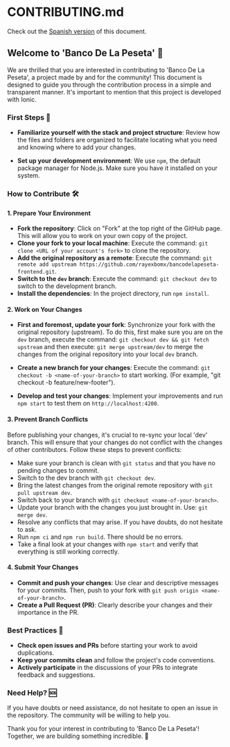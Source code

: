 # CONTRIBUTING.md

Check out the [Spanish version](./.github/CONTRIBUTING-ES.md) of this document.

## Welcome to 'Banco De La Peseta' 🏦

We are thrilled that you are interested in contributing to 'Banco De La Peseta', a project made by and for the community! This document is designed to guide you through the contribution process in a simple and transparent manner. It's important to mention that this project is developed with Ionic.

### First Steps 🚀

* **Familiarize yourself with the stack and project structure**: Review how the files and folders are organized to facilitate locating what you need and knowing where to add your changes.

* **Set up your development environment**: We use `npm`, the default package manager for Node.js. Make sure you have it installed on your system.

### How to Contribute 🛠

#### 1. Prepare Your Environment

- **Fork the repository**: Click on "Fork" at the top right of the GitHub page. This will allow you to work on your own copy of the project.
- **Clone your fork to your local machine**: Execute the command: `git clone <URL of your account's fork>` to clone the repository.
- **Add the original repository as a remote**: Execute the command: `git remote add upstream https://github.com/rayexbomx/bancodelapeseta-frontend.git`.
- **Switch to the `dev` branch**: Execute the command: `git checkout dev` to switch to the development branch.
- **Install the dependencies**: In the project directory, run `npm install`.

#### 2. Work on Your Changes

- **First and foremost, update your fork**: Synchronize your fork with the original repository (upstream). To do this, first make sure you are on the `dev` branch, execute the command: `git checkout dev && git fetch upstream` and then execute: `git merge upstream/dev` to merge the changes from the original repository into your local `dev` branch.

- **Create a new branch for your changes**: Execute the command: `git checkout -b <name-of-your-branch>` to start working. (For example, "git checkout -b feature/new-footer").

- **Develop and test your changes**: Implement your improvements and run `npm start` to test them on `http://localhost:4200`.

#### 3. Prevent Branch Conflicts

Before publishing your changes, it's crucial to re-sync your local 'dev' branch. This will ensure that your changes do not conflict with the changes of other contributors. Follow these steps to prevent conflicts:

* Make sure your branch is clean with `git status` and that you have no pending changes to commit.
* Switch to the dev branch with `git checkout dev`.
* Bring the latest changes from the original remote repository with `git pull upstream dev`.
* Switch back to your branch with `git checkout <name-of-your-branch>`.
* Update your branch with the changes you just brought in. Use: `git merge dev`.
* Resolve any conflicts that may arise. If you have doubts, do not hesitate to ask.
* Run `npm ci` and `npm run build`. There should be no errors.
* Take a final look at your changes with `npm start` and verify that everything is still working correctly.

#### 4. Submit Your Changes

- **Commit and push your changes**: Use clear and descriptive messages for your commits. Then, push to your fork with `git push origin <name-of-your-branch>`.
- **Create a Pull Request (PR)**: Clearly describe your changes and their importance in the PR.

### Best Practices 🌟

- **Check open issues and PRs** before starting your work to avoid duplications.
- **Keep your commits clean** and follow the project's code conventions.
- **Actively participate** in the discussions of your PRs to integrate feedback and suggestions.

### Need Help? 🆘

If you have doubts or need assistance, do not hesitate to open an issue in the repository. The community will be willing to help you.

Thank you for your interest in contributing to 'Banco De La Peseta'! Together, we are building something incredible. 🚀

